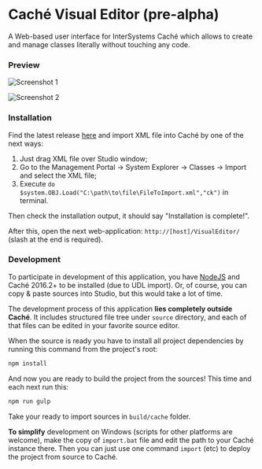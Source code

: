 # Caché Visual Editor (pre-alpha)

A Web-based user interface for InterSystems Caché which allows to create and manage classes
literally without touching any code.

### Preview

![Screenshot 1](https://cloud.githubusercontent.com/assets/4989256/13891951/f52ed7e6-ed5c-11e5-9636-6a9aac876325.png)

![Screenshot 2](https://cloud.githubusercontent.com/assets/4989256/13891950/f52d5574-ed5c-11e5-8377-e9ca1940cd52.png)

### Installation

Find the latest release [here](https://github.com/ZitRos/cache-visual-editor/releases) and import
XML file into Caché by one of the next ways:

1. Just drag XML file over Studio window;
2. Go to the Management Portal -> System Explorer -> Classes -> Import and select the XML file;
3. Execute `do $system.OBJ.Load("C:\path\to\file\FileToImport.xml","ck")` in terminal.

Then check the installation output, it should say "Installation is complete!".

After this, open the next web-application: `http://[host]/VisualEditor/`
(slash at the end is required).

### Development

To participate in development of this application, you have [NodeJS](https://nodejs.org) and Caché 
2016.2+ to be installed (due to UDL import). Or, of course, you can copy & paste sources into
Studio, but this would take a lot of time.

The development process of this application **lies completely outside Caché**. It includes
structured file tree under `source` directory, and each of that files can be edited in your
favorite source editor.

When the source is ready you have to install all project dependencies by running this command from
the project's root:

```bash
npm install
```

And now you are ready to build the project from the sources! This time and each next run this:

```bash
npm run gulp
```

Take your ready to import sources in `build/cache` folder.

**To simplify** development on Windows (scripts for other platforms are welcome),
make the copy of `import.bat` file and edit the path to your Caché instance there.
Then you can just use one command `import` (etc) to deploy the project from source to Caché.
